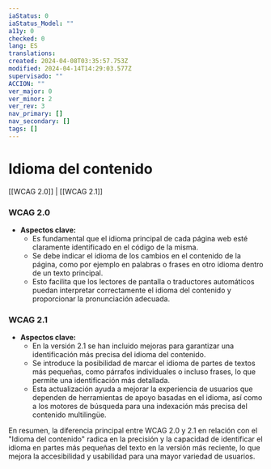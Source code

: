 ```yaml
---
iaStatus: 0
iaStatus_Model: ""
a11y: 0
checked: 0
lang: ES
translations: 
created: 2024-04-08T03:35:57.753Z
modified: 2024-04-14T14:29:03.577Z
supervisado: ""
ACCION: ""
ver_major: 0
ver_minor: 2
ver_rev: 3
nav_primary: []
nav_secondary: []
tags: []
---
```

# Idioma del contenido

[[WCAG 2.0]] | [[WCAG 2.1]]

### WCAG 2.0
- **Aspectos clave:**
  - Es fundamental que el idioma principal de cada página web esté claramente identificado en el código de la misma.
  - Se debe indicar el idioma de los cambios en el contenido de la página, como por ejemplo en palabras o frases en otro idioma dentro de un texto principal.
  - Esto facilita que los lectores de pantalla o traductores automáticos puedan interpretar correctamente el idioma del contenido y proporcionar la pronunciación adecuada.

### WCAG 2.1
- **Aspectos clave:**
  - En la versión 2.1 se han incluido mejoras para garantizar una identificación más precisa del idioma del contenido.
  - Se introduce la posibilidad de marcar el idioma de partes de textos más pequeñas, como párrafos individuales o incluso frases, lo que permite una identificación más detallada.
  - Esta actualización ayuda a mejorar la experiencia de usuarios que dependen de herramientas de apoyo basadas en el idioma, así como a los motores de búsqueda para una indexación más precisa del contenido multilingüe.

En resumen, la diferencia principal entre WCAG 2.0 y 2.1 en relación con el "Idioma del contenido" radica en la precisión y la capacidad de identificar el idioma en partes más pequeñas del texto en la versión más reciente, lo que mejora la accesibilidad y usabilidad para una mayor variedad de usuarios.
